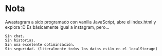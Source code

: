 # Nota

Awastagram a sido programado con vanilla JavaScript, abre el index.html y explora :D
Es básicamente igual a instagram, pero...

```
Sin chat.
Sin historias.
Sin una excelente optiminzación.
Sin seguridad. (literalmente todos los datos están en el localStorage)
```